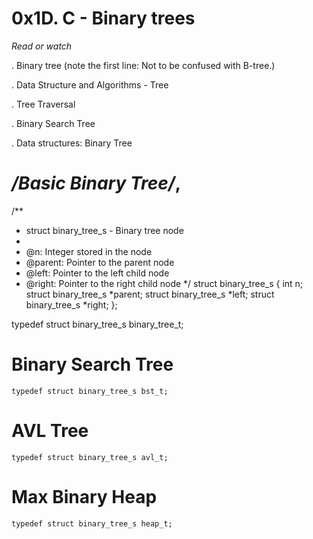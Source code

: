 # 0x1D. C - Binary trees

*Read or watch*

.  Binary tree (note the first line: Not to be confused with B-tree.)

.  Data Structure and Algorithms - Tree

.  Tree Traversal

.  Binary Search Tree

.  Data structures: Binary Tree



_/Basic Binary Tree/_,
  =
  

/**
 * struct binary_tree_s - Binary tree node
 *
 * @n: Integer stored in the node
 * @parent: Pointer to the parent node
 * @left: Pointer to the left child node
 * @right: Pointer to the right child node
 */
struct binary_tree_s
{
    int n;
    struct binary_tree_s *parent;
    struct binary_tree_s *left;
    struct binary_tree_s *right;
};

typedef struct binary_tree_s binary_tree_t;


Binary Search Tree
=

	typedef struct binary_tree_s bst_t;

AVL Tree
=

	typedef struct binary_tree_s avl_t;


Max Binary Heap
=

	typedef struct binary_tree_s heap_t;

